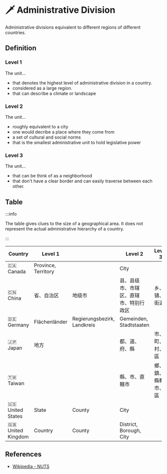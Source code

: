 # 🗡️ Administrative Division

Administrative divisions equivalent to different regions of different countries.

## Definition

### Level 1

The unit...

- that denotes the highest level of administrative division in a country.
- considered as a large region.
- that can describe a climate or landscape

### Level 2

The unit...

- roughly equivalent to a city
- one would decribe a place where they come from
- a set of cultural and social norms
- that is the smallest administrative unit to hold legislative power

### Level 3

The unit...

- that can be think of as a neighborhood
- that don't have a clear border and can easily traverse between each other.

## Table

:::info

The table gives clues to the size of a geographical area. It does not represent the actual administrative hierarchy of a country.

:::

| Country           | Level 1             |                             | Level 2                                | Level 3            |
| ----------------- | ------------------- | --------------------------- | -------------------------------------- | ------------------ |
| 🇨🇦 Canada         | Province, Territory |                             | City                                   |                    |
| 🇨🇳 China          | 省、自治区          | 地级市                      | 县、县级市、市辖区、直辖市、特别行政区 | 乡、镇、街道       |
| 🇩🇪 Germany        | Flächenländer       | Regierungsbezirk, Landkreis | Gemeinden, Stadtstaaten                |                    |
| 🇯🇵 Japan          | 地方                |                             | 都、道、府、縣                         | 市、町、村、區     |
| 🇹🇼 Taiwan         |                     |                             | 縣、市、直轄市                         | 鄉、鎮、縣轄市、區 |
| 🇺🇸 United States  | State               | County                      | City                                   |                    |
| 🇬🇧 United Kingdom | Country             | County                      | District, Borough, City                |                    |

## References

- [Wikipedia - NUTS](https://en.wikipedia.org/wiki/Nomenclature_of_Territorial_Units_for_Statistics)
